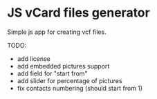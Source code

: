 # JS vCard files generator
Simple js app for creating vcf files.

TODO:
* add license
* add embedded pictures support
* add field for "start from"
* add slider for percentage of pictures
* fix contacts numbering (should start from 1)
